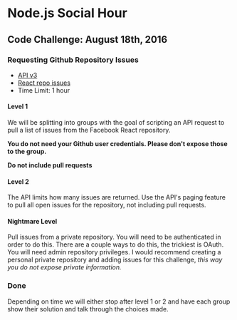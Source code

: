 # Node.js Social Hour
## Code Challenge: August 18th, 2016

### Requesting Github Repository Issues

- [API v3](https://developer.github.com/v3/)
- [React repo issues](https://github.com/facebook/react/issues)
- Time Limit: 1 hour

#### Level 1
We will be splitting into groups with the goal of scripting an API request to pull a list of issues from the Facebook React repository.

__You do not need your Github user credentials. Please don't expose those to the group.__

__Do not include pull requests__


#### Level 2
The API limits how many issues are returned. Use the API's paging feature to pull all open issues for the repository, not including pull requests.


#### Nightmare Level
Pull issues from a private repository. You will need to be authenticated in order to do this. There are a couple ways to do this, the trickiest is OAuth. You will need admin repository privileges. I would recommend creating a personal private repository and adding issues for this challenge, _this way you do not expose private information._


### Done
Depending on time we will either stop after level 1 or 2 and have each group show their solution and talk through the choices made.

